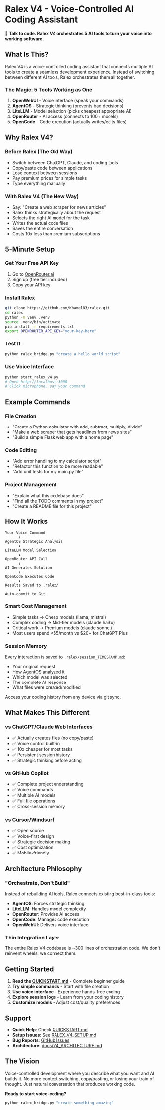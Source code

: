 # Ralex V4 - Voice-Controlled AI Coding Assistant

**🎯 Talk to code. Ralex V4 orchestrates 5 AI tools to turn your voice into working software.**

## What Is This?

Ralex V4 is a voice-controlled coding assistant that connects multiple AI tools to create a seamless development experience. Instead of switching between different AI tools, Ralex orchestrates them all together.

### The Magic: 5 Tools Working as One

1. **OpenWebUI** - Voice interface (speak your commands)
2. **AgentOS** - Strategic thinking (prevents bad decisions)  
3. **LiteLLM** - Model selection (picks cheapest appropriate AI)
4. **OpenRouter** - AI access (connects to 100+ models)
5. **OpenCode** - Code execution (actually writes/edits files)

## Why Ralex V4?

### Before Ralex (The Old Way)
- Switch between ChatGPT, Claude, and coding tools
- Copy/paste code between applications
- Lose context between sessions
- Pay premium prices for simple tasks
- Type everything manually

### With Ralex V4 (The New Way)
- Say: "Create a web scraper for news articles"
- Ralex thinks strategically about the request
- Selects the right AI model for the task
- Writes the actual code files
- Saves the entire conversation
- Costs 10x less than premium subscriptions

## 5-Minute Setup

### Get Your Free API Key
1. Go to [OpenRouter.ai](https://openrouter.ai) 
2. Sign up (free tier included)
3. Copy your API key

### Install Ralex
```bash
git clone https://github.com/Khamel83/ralex.git
cd ralex
python -m venv .venv
source .venv/bin/activate
pip install -r requirements.txt
export OPENROUTER_API_KEY="your-key-here"
```

### Test It
```bash
python ralex_bridge.py "create a hello world script"
```

### Use Voice Interface
```bash
python start_ralex_v4.py
# Open http://localhost:3000
# Click microphone, say your command
```

## Example Commands

### File Creation
- "Create a Python calculator with add, subtract, multiply, divide"
- "Make a web scraper that gets headlines from news sites"  
- "Build a simple Flask web app with a home page"

### Code Editing
- "Add error handling to my calculator script"
- "Refactor this function to be more readable"
- "Add unit tests for my main.py file"

### Project Management
- "Explain what this codebase does"
- "Find all the TODO comments in my project"
- "Create a README file for this project"

## How It Works

```
Your Voice Command
      ↓
AgentOS Strategic Analysis
      ↓  
LiteLLM Model Selection
      ↓
OpenRouter API Call
      ↓
AI Generates Solution
      ↓
OpenCode Executes Code
      ↓
Results Saved to .ralex/
      ↓
Auto-commit to Git
```

### Smart Cost Management
- Simple tasks → Cheap models (llama, mistral)
- Complex coding → Mid-tier models (claude haiku)  
- Critical work → Premium models (claude sonnet)
- Most users spend <$5/month vs $20+ for ChatGPT Plus

### Session Memory
Every interaction is saved to `.ralex/session_TIMESTAMP.md`:
- Your original request
- How AgentOS analyzed it
- Which model was selected
- The complete AI response
- What files were created/modified

Access your coding history from any device via git sync.

## What Makes This Different

### vs ChatGPT/Claude Web Interfaces
- ✅ Actually creates files (no copy/paste)
- ✅ Voice control built-in
- ✅ 10x cheaper for most tasks
- ✅ Persistent session history
- ✅ Strategic thinking before acting

### vs GitHub Copilot
- ✅ Complete project understanding
- ✅ Voice commands
- ✅ Multiple AI models
- ✅ Full file operations
- ✅ Cross-session memory

### vs Cursor/Windsurf
- ✅ Open source
- ✅ Voice-first design  
- ✅ Strategic decision making
- ✅ Cost optimization
- ✅ Mobile-friendly

## Architecture Philosophy

### "Orchestrate, Don't Build"
Instead of rebuilding AI tools, Ralex connects existing best-in-class tools:

- **AgentOS**: Forces strategic thinking
- **LiteLLM**: Handles model complexity  
- **OpenRouter**: Provides AI access
- **OpenCode**: Manages code execution
- **OpenWebUI**: Delivers voice interface

### Thin Integration Layer
The entire Ralex V4 codebase is ~300 lines of orchestration code. We don't reinvent wheels, we connect them.

## Getting Started

1. **Read the [QUICKSTART.md](QUICKSTART.md)** - Complete beginner guide
2. **Try simple commands** - Start with file creation
3. **Use voice interface** - Experience hands-free coding
4. **Explore session logs** - Learn from your coding history
5. **Customize models** - Adjust cost/quality preferences

## Support

- **Quick Help**: Check [QUICKSTART.md](QUICKSTART.md)
- **Setup Issues**: See [RALEX_V4_SETUP.md](RALEX_V4_SETUP.md)  
- **Bug Reports**: [GitHub Issues](https://github.com/Khamel83/ralex/issues)
- **Architecture**: [docs/V4_ARCHITECTURE.md](docs/V4_ARCHITECTURE.md)

## The Vision

Voice-controlled development where you describe what you want and AI builds it. No more context switching, copy/pasting, or losing your train of thought. Just natural conversation that produces working code.

**Ready to start voice-coding?**

```bash
python ralex_bridge.py "create something amazing"
```